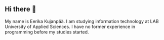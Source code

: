 ## Hi there 👋

My name is Eerika Kujanpää.
I am studying information technology at LAB University of Applied Sciences. 
I have no former experience in programming before my studies started.

<!--
**Eerika-Kuja/eerika-kuja** is a ✨ _special_ ✨ repository because its `README.md` (this file) appears on your GitHub profile.

Here are some ideas to get you started:

- 🔭 I’m currently working on ...
- 🌱 I’m currently learning ...
- 👯 I’m looking to collaborate on ...
- 🤔 I’m looking for help with ...
- 💬 Ask me about ...
- 📫 How to reach me: ...
- 😄 Pronouns: ...
- ⚡ Fun fact: ...
-->
